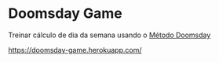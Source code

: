 # Doomsday Game

Treinar cálculo de dia da semana usando o [Método Doomsday](https://en.wikipedia.org/wiki/Doomsday_rule)

https://doomsday-game.herokuapp.com/